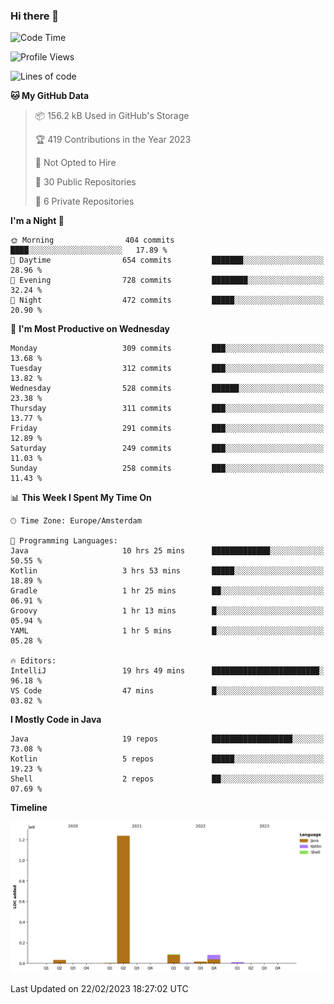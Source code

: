 ### Hi there 👋


<!--START_SECTION:waka-->
![Code Time](http://img.shields.io/badge/Code%20Time-3%2C031%20hrs%2016%20mins-blue)

![Profile Views](http://img.shields.io/badge/Profile%20Views-1-blue)

![Lines of code](https://img.shields.io/badge/From%20Hello%20World%20I%27ve%20Written-1.5%20million%20lines%20of%20code-blue)

**🐱 My GitHub Data** 

> 📦 156.2 kB Used in GitHub's Storage 
 > 
> 🏆 419 Contributions in the Year 2023
 > 
> 🚫 Not Opted to Hire
 > 
> 📜 30 Public Repositories 
 > 
> 🔑 6 Private Repositories 
 > 
**I'm a Night 🦉** 

```text
🌞 Morning                404 commits         ████░░░░░░░░░░░░░░░░░░░░░   17.89 % 
🌆 Daytime                654 commits         ███████░░░░░░░░░░░░░░░░░░   28.96 % 
🌃 Evening                728 commits         ████████░░░░░░░░░░░░░░░░░   32.24 % 
🌙 Night                  472 commits         █████░░░░░░░░░░░░░░░░░░░░   20.90 % 
```
📅 **I'm Most Productive on Wednesday** 

```text
Monday                   309 commits         ███░░░░░░░░░░░░░░░░░░░░░░   13.68 % 
Tuesday                  312 commits         ███░░░░░░░░░░░░░░░░░░░░░░   13.82 % 
Wednesday                528 commits         ██████░░░░░░░░░░░░░░░░░░░   23.38 % 
Thursday                 311 commits         ███░░░░░░░░░░░░░░░░░░░░░░   13.77 % 
Friday                   291 commits         ███░░░░░░░░░░░░░░░░░░░░░░   12.89 % 
Saturday                 249 commits         ███░░░░░░░░░░░░░░░░░░░░░░   11.03 % 
Sunday                   258 commits         ███░░░░░░░░░░░░░░░░░░░░░░   11.43 % 
```


📊 **This Week I Spent My Time On** 

```text
🕑︎ Time Zone: Europe/Amsterdam

💬 Programming Languages: 
Java                     10 hrs 25 mins      █████████████░░░░░░░░░░░░   50.55 % 
Kotlin                   3 hrs 53 mins       █████░░░░░░░░░░░░░░░░░░░░   18.89 % 
Gradle                   1 hr 25 mins        ██░░░░░░░░░░░░░░░░░░░░░░░   06.91 % 
Groovy                   1 hr 13 mins        █░░░░░░░░░░░░░░░░░░░░░░░░   05.94 % 
YAML                     1 hr 5 mins         █░░░░░░░░░░░░░░░░░░░░░░░░   05.28 % 

🔥 Editors: 
IntelliJ                 19 hrs 49 mins      ████████████████████████░   96.18 % 
VS Code                  47 mins             █░░░░░░░░░░░░░░░░░░░░░░░░   03.82 % 
```

**I Mostly Code in Java** 

```text
Java                     19 repos            ██████████████████░░░░░░░   73.08 % 
Kotlin                   5 repos             █████░░░░░░░░░░░░░░░░░░░░   19.23 % 
Shell                    2 repos             ██░░░░░░░░░░░░░░░░░░░░░░░   07.69 % 
```



**Timeline**

![Lines of Code chart](https://raw.githubusercontent.com/powercasgamer/powercasgamer/master/assets/bar_graph.png)


 Last Updated on 22/02/2023 18:27:02 UTC
<!--END_SECTION:waka-->
